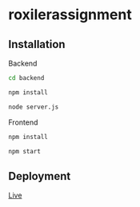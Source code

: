 # roxilerassignment



## Installation

Backend

```bash
cd backend
```
```bash
npm install
```
```bash
node server.js
```
Frontend
```bash
npm install
```
```bash
npm start
```

## Deployment
[Live](https://roxilerassignment.vercel.app/)
